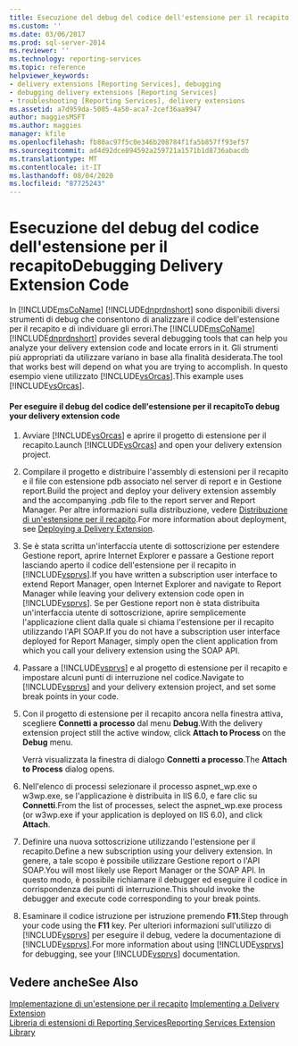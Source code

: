 ```yaml
---
title: Esecuzione del debug del codice dell'estensione per il recapito | Microsoft Docs
ms.custom: ''
ms.date: 03/06/2017
ms.prod: sql-server-2014
ms.reviewer: ''
ms.technology: reporting-services
ms.topic: reference
helpviewer_keywords:
- delivery extensions [Reporting Services], debugging
- debugging delivery extensions [Reporting Services]
- troubleshooting [Reporting Services], delivery extensions
ms.assetid: a7d959da-5005-4a50-aca7-2cef36aa9947
author: maggiesMSFT
ms.author: maggies
manager: kfile
ms.openlocfilehash: fb80ac97f5c0e346b208784f1fa5b857ff93ef57
ms.sourcegitcommit: ad4d92dce894592a259721a1571b1d8736abacdb
ms.translationtype: MT
ms.contentlocale: it-IT
ms.lasthandoff: 08/04/2020
ms.locfileid: "87725243"
---
```

# <a name="debugging-delivery-extension-code"></a><span data-ttu-id="12bed-102">Esecuzione del debug del codice dell'estensione per il recapito</span><span class="sxs-lookup"><span data-stu-id="12bed-102">Debugging Delivery Extension Code</span></span>
  <span data-ttu-id="12bed-103">In [!INCLUDE[msCoName](../../../includes/msconame-md.md)] [!INCLUDE[dnprdnshort](../../../includes/dnprdnshort-md.md)] sono disponibili diversi strumenti di debug che consentono di analizzare il codice dell'estensione per il recapito e di individuare gli errori.</span><span class="sxs-lookup"><span data-stu-id="12bed-103">The [!INCLUDE[msCoName](../../../includes/msconame-md.md)] [!INCLUDE[dnprdnshort](../../../includes/dnprdnshort-md.md)] provides several debugging tools that can help you analyze your delivery extension code and locate errors in it.</span></span> <span data-ttu-id="12bed-104">Gli strumenti più appropriati da utilizzare variano in base alla finalità desiderata.</span><span class="sxs-lookup"><span data-stu-id="12bed-104">The tool that works best will depend on what you are trying to accomplish.</span></span> <span data-ttu-id="12bed-105">In questo esempio viene utilizzato [!INCLUDE[vsOrcas](../../../includes/vsorcas-md.md)].</span><span class="sxs-lookup"><span data-stu-id="12bed-105">This example uses [!INCLUDE[vsOrcas](../../../includes/vsorcas-md.md)].</span></span>  
  
#### <a name="to-debug-your-delivery-extension-code"></a><span data-ttu-id="12bed-106">Per eseguire il debug del codice dell'estensione per il recapito</span><span class="sxs-lookup"><span data-stu-id="12bed-106">To debug your delivery extension code</span></span>  
  
1.  <span data-ttu-id="12bed-107">Avviare [!INCLUDE[vsOrcas](../../../includes/vsorcas-md.md)] e aprire il progetto di estensione per il recapito.</span><span class="sxs-lookup"><span data-stu-id="12bed-107">Launch [!INCLUDE[vsOrcas](../../../includes/vsorcas-md.md)] and open your delivery extension project.</span></span>  
  
2.  <span data-ttu-id="12bed-108">Compilare il progetto e distribuire l'assembly di estensioni per il recapito e il file con estensione pdb associato nel server di report e in Gestione report.</span><span class="sxs-lookup"><span data-stu-id="12bed-108">Build the project and deploy your delivery extension assembly and the accompanying .pdb file to the report server and Report Manager.</span></span> <span data-ttu-id="12bed-109">Per altre informazioni sulla distribuzione, vedere [Distribuzione di un'estensione per il recapito](deploying-a-delivery-extension.md).</span><span class="sxs-lookup"><span data-stu-id="12bed-109">For more information about deployment, see [Deploying a Delivery Extension](deploying-a-delivery-extension.md).</span></span>  
  
3.  <span data-ttu-id="12bed-110">Se è stata scritta un'interfaccia utente di sottoscrizione per estendere Gestione report, aprire Internet Explorer e passare a Gestione report lasciando aperto il codice dell'estensione per il recapito in [!INCLUDE[vsprvs](../../../includes/vsprvs-md.md)].</span><span class="sxs-lookup"><span data-stu-id="12bed-110">If you have written a subscription user interface to extend Report Manager, open Internet Explorer and navigate to Report Manager while leaving your delivery extension code open in [!INCLUDE[vsprvs](../../../includes/vsprvs-md.md)].</span></span> <span data-ttu-id="12bed-111">Se per Gestione report non è stata distribuita un'interfaccia utente di sottoscrizione, aprire semplicemente l'applicazione client dalla quale si chiama l'estensione per il recapito utilizzando l'API SOAP.</span><span class="sxs-lookup"><span data-stu-id="12bed-111">If you do not have a subscription user interface deployed for Report Manager, simply open the client application from which you call your delivery extension using the SOAP API.</span></span>  
  
4.  <span data-ttu-id="12bed-112">Passare a [!INCLUDE[vsprvs](../../../includes/vsprvs-md.md)] e al progetto di estensione per il recapito e impostare alcuni punti di interruzione nel codice.</span><span class="sxs-lookup"><span data-stu-id="12bed-112">Navigate to [!INCLUDE[vsprvs](../../../includes/vsprvs-md.md)] and your delivery extension project, and set some break points in your code.</span></span>  
  
5.  <span data-ttu-id="12bed-113">Con il progetto di estensione per il recapito ancora nella finestra attiva, scegliere **Connetti a processo** dal menu **Debug**.</span><span class="sxs-lookup"><span data-stu-id="12bed-113">With the delivery extension project still the active window, click **Attach to Process** on the **Debug** menu.</span></span>  
  
     <span data-ttu-id="12bed-114">Verrà visualizzata la finestra di dialogo **Connetti a processo**.</span><span class="sxs-lookup"><span data-stu-id="12bed-114">The **Attach to Process** dialog opens.</span></span>  
  
6.  <span data-ttu-id="12bed-115">Nell'elenco di processi selezionare il processo aspnet_wp.exe o w3wp.exe, se l'applicazione è distribuita in IIS 6.0, e fare clic su **Connetti**.</span><span class="sxs-lookup"><span data-stu-id="12bed-115">From the list of processes, select the aspnet_wp.exe process (or w3wp.exe if your application is deployed on IIS 6.0), and click **Attach**.</span></span>  
  
7.  <span data-ttu-id="12bed-116">Definire una nuova sottoscrizione utilizzando l'estensione per il recapito.</span><span class="sxs-lookup"><span data-stu-id="12bed-116">Define a new subscription using your delivery extension.</span></span> <span data-ttu-id="12bed-117">In genere, a tale scopo è possibile utilizzare Gestione report o l'API SOAP.</span><span class="sxs-lookup"><span data-stu-id="12bed-117">You will most likely use Report Manager or the SOAP API.</span></span> <span data-ttu-id="12bed-118">In questo modo, è possibile richiamare il debugger ed eseguire il codice in corrispondenza dei punti di interruzione.</span><span class="sxs-lookup"><span data-stu-id="12bed-118">This should invoke the debugger and execute code corresponding to your break points.</span></span>  
  
8.  <span data-ttu-id="12bed-119">Esaminare il codice istruzione per istruzione premendo **F11**.</span><span class="sxs-lookup"><span data-stu-id="12bed-119">Step through your code using the **F11** key.</span></span> <span data-ttu-id="12bed-120">Per ulteriori informazioni sull'utilizzo di [!INCLUDE[vsprvs](../../../includes/vsprvs-md.md)] per eseguire il debug, vedere la documentazione di [!INCLUDE[vsprvs](../../../includes/vsprvs-md.md)].</span><span class="sxs-lookup"><span data-stu-id="12bed-120">For more information about using [!INCLUDE[vsprvs](../../../includes/vsprvs-md.md)] for debugging, see your [!INCLUDE[vsprvs](../../../includes/vsprvs-md.md)] documentation.</span></span>  
  
## <a name="see-also"></a><span data-ttu-id="12bed-121">Vedere anche</span><span class="sxs-lookup"><span data-stu-id="12bed-121">See Also</span></span>  
 <span data-ttu-id="12bed-122">[Implementazione di un'estensione per il recapito](implementing-a-delivery-extension.md) </span><span class="sxs-lookup"><span data-stu-id="12bed-122">[Implementing a Delivery Extension](implementing-a-delivery-extension.md) </span></span>  
 [<span data-ttu-id="12bed-123">Libreria di estensioni di Reporting Services</span><span class="sxs-lookup"><span data-stu-id="12bed-123">Reporting Services Extension Library</span></span>](../reporting-services-extension-library.md)  
  
  
